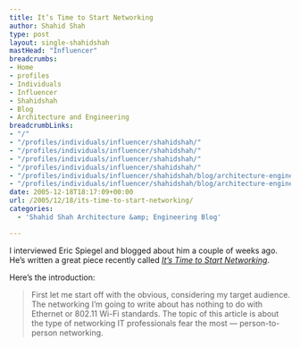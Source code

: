 ```yaml
---
title: It’s Time to Start Networking
author: Shahid Shah
type: post
layout: single-shahidshah
mastHead: "Influencer"
breadcrumbs:
- Home
- profiles
- Individuals
- Influencer
- Shahidshah
- Blog
- Architecture and Engineering
breadcrumbLinks:
- "/"
- "/profiles/individuals/influencer/shahidshah/"
- "/profiles/individuals/influencer/shahidshah/"
- "/profiles/individuals/influencer/shahidshah/"
- "/profiles/individuals/influencer/shahidshah/"
- "/profiles/individuals/influencer/shahidshah/blog/architecture-engineering/"
- "/profiles/individuals/influencer/shahidshah/blog/architecture-engineering/"
date: 2005-12-18T18:17:09+00:00
url: /2005/12/18/its-time-to-start-networking/
categories:
  - 'Shahid Shah Architecture &amp; Engineering Blog'

---
```

I interviewed Eric Spiegel and blogged about him a couple of weeks ago. He&#8217;s written a great piece recently called _[It&#8217;s Time to Start Networking][1]_.

Here&#8217;s the introduction:

> First let me start off with the obvious, considering my target audience. The networking I&#8217;m going to write about has nothing to do with Ethernet or 802.11 Wi-Fi standards. The topic of this article is about the type of networking IT professionals fear the most &#8212; person-to-person networking.

 [1]: http://itmanagement.earthweb.com/columns/smit/article.php/3570966